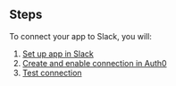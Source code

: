 ## Steps

To connect your app to Slack, you will:

1. [Set up app in Slack](#set-up-app-in-slack)
2. [Create and enable connection in Auth0](#create-and-enable-connection-in-auth0)
3. [Test connection](#test-connection)
